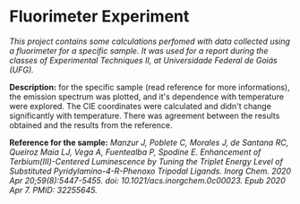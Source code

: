 # Fluorimeter Experiment

*This project contains some calculations perfomed with data collected using a fluorimeter for a specific sample. It was used for a report during the classes of Experimental Techniques II, at Universidade Federal de Goiás (UFG).*

**Description:** for the specific sample (read reference for more informations), the emission spectrum was plotted, and it's dependence with temperature were explored. The CIE coordinates were calculated and didn't change significantly with temperature. There was agreement between the results obtained and the results from the reference.

**Reference for the sample:**
*Manzur J, Poblete C, Morales J, de Santana RC, Queiroz Maia LJ, Vega A, Fuentealba P, Spodine E. Enhancement of Terbium(III)-Centered Luminescence by Tuning the Triplet Energy Level of Substituted Pyridylamino-4-R-Phenoxo Tripodal Ligands. Inorg Chem. 2020 Apr 20;59(8):5447-5455. doi: 10.1021/acs.inorgchem.0c00023. Epub 2020 Apr 7. PMID: 32255645.*

